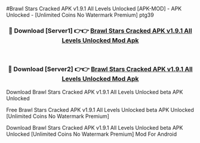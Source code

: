 #Brawl Stars Cracked APK v1.9.1 All Levels Unlocked [APK-MOD] - APK Unlocked - [Unlimited Coins No Watermark Premium] ptg39



<div align="center">

<h3>🔴 Download [Server1] 👉👉 <a href="https://momento.my/?title=Brawl_Stars_Cracked_APK_v1.9.1_All_Levels_Unlocked">Brawl Stars Cracked APK v1.9.1 All Levels Unlocked Mod Apk</a></h3><br>

<h3>🔴 Download [Server2] 👉👉 <a href="https://momento.my/?title=Brawl_Stars_Cracked_APK_v1.9.1_All_Levels_Unlocked">Brawl Stars Cracked APK v1.9.1 All Levels Unlocked Mod Apk</a></h3>
</div>



Download Brawl Stars Cracked APK v1.9.1 All Levels Unlocked beta APK Unlocked

Free Brawl Stars Cracked APK v1.9.1 All Levels Unlocked beta APK Unlocked [Unlimited Coins No Watermark Premium]

Download Brawl Stars Cracked APK v1.9.1 All Levels Unlocked beta APK Unlocked [Unlimited Coins No Watermark Premium] Mod For Android
